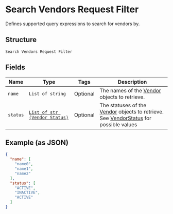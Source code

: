 
# Search Vendors Request Filter

Defines supported query expressions to search for vendors by.

## Structure

`Search Vendors Request Filter`

## Fields

| Name | Type | Tags | Description |
|  --- | --- | --- | --- |
| `name` | `List of string` | Optional | The names of the [Vendor](../../doc/models/vendor.md) objects to retrieve. |
| `status` | [`List of str (Vendor Status)`](../../doc/models/vendor-status.md) | Optional | The statuses of the [Vendor](../../doc/models/vendor.md) objects to retrieve.<br>See [VendorStatus](../../#type-vendorstatus) for possible values |

## Example (as JSON)

```json
{
  "name": [
    "name0",
    "name1",
    "name2"
  ],
  "status": [
    "ACTIVE",
    "INACTIVE",
    "ACTIVE"
  ]
}
```

